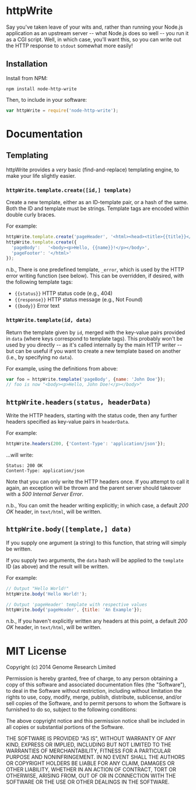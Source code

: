 # httpWrite

Say you've taken leave of your wits and, rather than running your
Node.js application as an upstream server -- what Node.js does so well
-- you run it as a CGI script. Well, in which case, you'll want this, so
you can write out the HTTP response to `stdout` somewhat more easily!

## Installation

Install from NPM:

    npm install node-http-write

Then, to include in your software:

```js
var httpWrite = require('node-http-write');
```

# Documentation

## Templating

httpWrite provides a *very* basic (find-and-replace) templating engine,
to make your life slightly easier.

### `httpWrite.template.create([id,] template)`

Create a new template, either as an ID-template pair, or a hash of the
same. Both the ID and template must be strings. Template tags are
encoded within double curly braces.

For example:

```js
httpWrite.template.create('pageHeader', '<html><head><title>{{title}}</head>');
httpWrite.template.create({
  'pageBody':   '<body><p>Hello, {{name}}!</p></body>',
  'pageFooter': '</html>'
});
```

n.b., There is one predefined template, `_error`, which is used by the
HTTP error writing function (see below). This can be overridden, if
desired, with the following template tags:

* `{{status}}` HTTP status code (e.g., 404)
* `{{response}}` HTTP status message (e.g., Not Found)
* `{{body}}` Error text

### `httpWrite.template(id, data)`

Return the template given by `id`, merged with the key-value pairs
provided in `data` (where keys correspond to template tags). This
probably won't be used by you directly -- as it's called internally by
the main HTTP writer -- but can be useful if you want to create a new
template based on another (i.e., by specifying no `data`).

For example, using the definitions from above:

```js
var foo = httpWrite.template('pageBody', {name: 'John Doe'});
// foo is now "<body><p>Hello, John Doe!</p></body>"
```

## `httpWrite.headers(status, headerData)`

Write the HTTP headers, starting with the status code, then any further
headers specified as key-value pairs in `headerData`.

For example:

```js
httpWrite.headers(200, {'Content-Type': 'application/json'});
```

...will write:

```http
Status: 200 OK
Content-Type: application/json

```

Note that you can only write the HTTP headers once. If you attempt to
call it again, an exception will be thrown and the parent server should
takeover with a *500 Internal Server Error*.

n.b., You can omit the header writing explicitly; in which case, a
default *200 OK* header, in `text/html`, will be written.

## `httpWrite.body([template,] data)`

If you supply one argument (a string) to this function, that string will
simply be written.

If you supply two arguments, the `data` hash will be applied to the
`template` ID (as above) and the result will be written.

For example:

```js
// Output "Hello World!"
httpWrite.body('Hello World!');

// Output 'pageHeader' template with respective values
httpWrite.body('pageHeader', {title: 'An Example'});
```

n.b., If you haven't explicitly written any headers at this point, a
default *200 OK* header, in `text/html`, will be written.

# MIT License

Copyright (c) 2014 Genome Research Limited

Permission is hereby granted, free of charge, to any person obtaining a
copy of this software and associated documentation files (the
"Software"), to deal in the Software without restriction, including
without limitation the rights to use, copy, modify, merge, publish,
distribute, sublicense, and/or sell copies of the Software, and to
permit persons to whom the Software is furnished to do so, subject to
the following conditions:

The above copyright notice and this permission notice shall be included
in all copies or substantial portions of the Software.

THE SOFTWARE IS PROVIDED "AS IS", WITHOUT WARRANTY OF ANY KIND, EXPRESS
OR IMPLIED, INCLUDING BUT NOT LIMITED TO THE WARRANTIES OF
MERCHANTABILITY, FITNESS FOR A PARTICULAR PURPOSE AND NONINFRINGEMENT.
IN NO EVENT SHALL THE AUTHORS OR COPYRIGHT HOLDERS BE LIABLE FOR ANY
CLAIM, DAMAGES OR OTHER LIABILITY, WHETHER IN AN ACTION OF CONTRACT,
TORT OR OTHERWISE, ARISING FROM, OUT OF OR IN CONNECTION WITH THE
SOFTWARE OR THE USE OR OTHER DEALINGS IN THE SOFTWARE.
